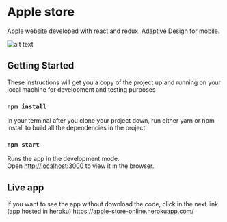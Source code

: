 # Apple store
Apple website developed with react and redux. Adaptive Design for mobile.

![alt text](https://raw.githubusercontent.com/username/projectname/branch/path/to/img.png)

## Getting Started
These instructions will get you a copy of the project up and running on your local machine for development and testing purposes

### `npm install`
In your terminal after you clone your project down, run either yarn or npm install to build all the dependencies in the project.

### `npm start`
Runs the app in the development mode.<br />
Open [http://localhost:3000](http://localhost:3000) to view it in the browser.

## Live app
If you want to see the app without download the code, click in the next link (app hosted in heroku)
https://apple-store-online.herokuapp.com/
